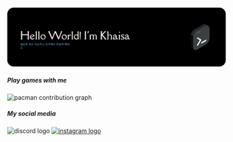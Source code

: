 ![khaisa](img/github-header-banner.png)

##### Play games with me

###

<picture>
  <source media="(prefers-color-scheme: dark)" srcset="https://raw.githubusercontent.com/khaisa24/khaisa24/output/pacman-contribution-graph-dark.svg">
  <source media="(prefers-color-scheme: light)" srcset="https://raw.githubusercontent.com/khaisa24/khaisa24/output/pacman-contribution-graph.svg">
  <img alt="pacman contribution graph" src="https://raw.githubusercontent.com/khaisa24/khaisa24/output/pacman-contribution-graph.svg">
</picture>

##### My social media

<div align="left">
  <img src="https://raw.githubusercontent.com/maurodesouza/profile-readme-generator/master/src/assets/icons/social/discord/default.svg" width="52" height="40" alt="discord logo"  />
  <a href="https://www.instagram.com/xy.reina_akiara?igsh=MXV3NXo5d3lrYTUzNA==" target="_blank">
    <img src="https://raw.githubusercontent.com/maurodesouza/profile-readme-generator/master/src/assets/icons/social/instagram/default.svg" width="52" height="40" alt="instagram logo"  />
  </a>
</div>

###